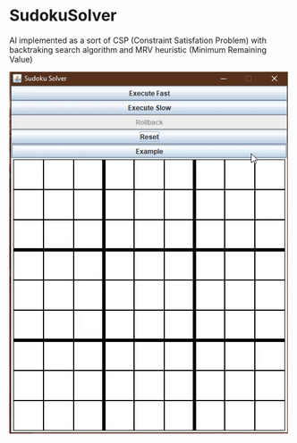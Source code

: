 # SudokuSolver

AI implemented as a sort of CSP (Constraint Satisfation Problem) with backtraking search algorithm and MRV heuristic (Minimum Remaining Value)

<img src="gif.gif">
